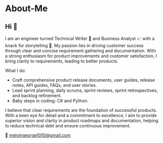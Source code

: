 # About-Me
## Hi :wave:

I am an engineer turned Technical Writer :page_with_curl: and Business Analyst :chart_with_upwards_trend: with a knack for storytelling :stars:. 
My passion lies in driving customer success through clear and concise requirement gathering and documentation. With a strong enthusiasm for product improvements and customer satisfaction, I bring clarity to requirements, leading to better products.

What I do:

- Craft comprehensive product release documents, user guides, release notes, API guides, FAQs, and user stories.
- Lead sprint planning, daily scrums, sprint reviews, sprint retrospectives, and backlog refinement.
- Baby steps in coding: C# and Python.

I believe that clear requirements are the foundation of successful products. With a keen eye for detail and a commitment to excellence, I aim to provide superior vision and clarity in product roadmaps and documentation, helping to reduce technical debt and ensure continuous improvement.

:email: melvingeorge1010@gmail.com
